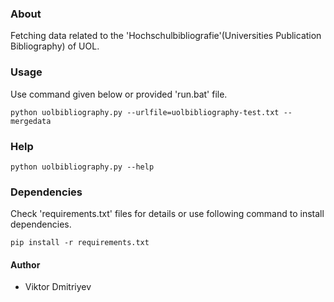 ### About

Fetching data related to the 'Hochschulbibliografie'(Universities Publication Bibliography) of UOL.

### Usage
Use command given below or provided 'run.bat' file.
```
python uolbibliography.py --urlfile=uolbibliography-test.txt --mergedata
```

### Help
```
python uolbibliography.py --help
```

### Dependencies

Check 'requirements.txt' files for details or use following command to install dependencies.
```
pip install -r requirements.txt
```


#### Author

* Viktor Dmitriyev
